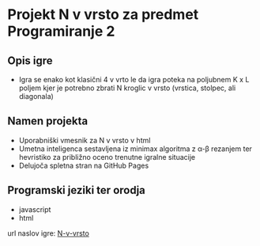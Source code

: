 # Projekt N v vrsto za predmet Programiranje 2
## Opis igre
* Igra se enako kot klasični 4 v vrto le da igra poteka na poljubnem K x L poljem kjer je potrebno zbrati N kroglic v vrsto (vrstica, stolpec, ali diagonala)

## Namen projekta
* Uporabniški vmesnik za N v vrsto v html
* Umetna inteligenca sestavljena iz minimax algoritma z α-β rezanjem ter hevristiko za približno oceno trenutne igralne situacije
* Delujoča spletna stran na GitHub Pages

## Programski jeziki ter orodja
* javascript
* html

url naslov igre: [N-v-vrsto](http://jo-osko.github.io/N-v-vrsto/ "N-v-vrsto")